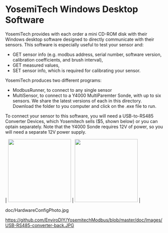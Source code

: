 # YosemiTech Windows Desktop Software

YosemiTech provides with each order a mini CD-ROM disk with their Windows desktop software designed to directly communicate with their sensors. This software is especially useful to test your sensor and:
- GET sensor info (e.g. modbus address, serial number, software version, calibration coefficients, and brush interval), 
- GET measured values,
- SET sensor info, which is required for calibrating your sensor.

YosemiTech produces two different programs:
- ModbusRunner, to connect to any single sensor
- MultiSensor, to connect to a Y4000 MultiParemter Sonde, with up to six sensors.
We share the latest versions of each in this directory. Download the folder to you computer and click on the .exe file to run.

To connect your sensor to this software, you will need a USB-to-RS485 Converter Devices, which Yosemitech sells ($5, shown below) or you can optain separately. Note that the Y4000 Sonde requires 12V of power, so you will need a separate 12V power supply.

| <img src="https://github.com/EnviroDIY/YosemitechModbus/blob/master/doc/Images/USB-RS485-converter-front.JPG"  height="200"> | <img src="https://github.com/EnviroDIY/YosemitechModbus/blob/master/doc/Images/USB-RS485-converter-back.JPG"  height="200"> | 

doc/HardwareConfigPhoto.jpg

https://github.com/EnviroDIY/YosemitechModbus/blob/master/doc/Images/USB-RS485-converter-back.JPG
